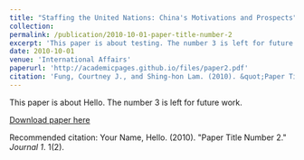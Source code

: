 ```yaml
---
title: "Staffing the United Nations: China's Motivations and Prospects"
collection:
permalink: /publication/2010-10-01-paper-title-number-2
excerpt: 'This paper is about testing. The number 3 is left for future work.'
date: 2010-10-01
venue: 'International Affairs'
paperurl: 'http://academicpages.github.io/files/paper2.pdf'
citation: 'Fung, Courtney J., and Shing-hon Lam. (2010). &quot;Paper Title Number 2.&quot; <i>International Affairs</i>. 1(2).'
---
```

This paper is about Hello. The number 3 is left for future work.

[Download paper here](http://academicpages.github.io/files/paper2.pdf)

Recommended citation: Your Name, Hello. (2010). "Paper Title Number 2." <i>Journal 1</i>. 1(2).
